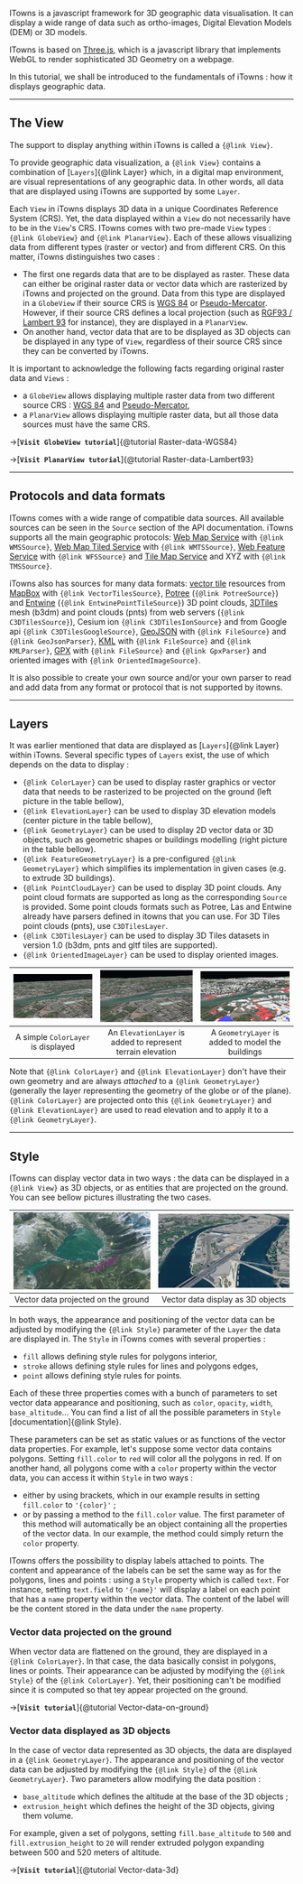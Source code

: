 ITowns is a javascript framework for 3D geographic data visualisation. 
It can display a wide range of data such as ortho-images, Digital Elevation Models (DEM) or 3D models.

ITowns is based on [Three.js](https://threejs.org/), which is a javascript library that implements WebGL to render sophisticated 3D Geometry on a webpage.

In this tutorial, we shall be introduced to the fundamentals of iTowns : how it displays geographic data.

***

## The View

The support to display anything within iTowns is called a `{@link View}`.

To provide geographic data visualization, a `{@link View}` contains a combination of [`Layers`]{@link Layer} which, in a digital map environment, are visual representations of any geographic data.
In other words, all data that are displayed using iTowns are supported by some `Layer`.

Each `View` in iTowns displays 3D data in a unique Coordinates Reference System (CRS). 
Yet, the data displayed within a `View` do not necessarily have to be in the `View`'s CRS.
ITowns comes with two pre-made `View` types : `{@link GlobeView}` and `{@link PlanarView}`.
Each of these allows visualizing data from different types (raster or vector) and from different CRS.
On this matter, iTowns distinguishes two cases : 

- The first one regards data that are to be displayed as raster. 
  These data can either be original raster data or vector data which are rasterized by iTowns and projected on the ground. 
  Data from this type are displayed in a `GlobeView` if their source CRS is [WGS 84](https://epsg.io/4326) or [Pseudo-Mercator](https://epsg.io/3857).
  However, if their source CRS defines a local projection (such as [RGF93 / Lambert 93](https://epsg.io/2154) for instance), they are displayed in a `PlanarView`.
- On another hand, vector data that are to be displayed as 3D objects can be displayed in any type of `View`, regardless of their source CRS since they can be converted by iTowns.

It is important to acknowledge the following facts regarding original raster data and `Views` :
- a `GlobeView` allows displaying multiple raster data from two different source CRS : [WGS 84](https://epsg.io/4326) and [Pseudo-Mercator](https://epsg.io/3857),
- a `PlanarView` allows displaying multiple raster data, but all those data sources must have the same CRS.

&rarr;[**`Visit GlobeView tutorial`**]{@tutorial Raster-data-WGS84}

&rarr;[**`Visit PlanarView tutorial`**]{@tutorial Raster-data-Lambert93}

***

## Protocols and data formats


ITowns comes with a wide range of compatible data sources. All available sources can be seen in the `Source` section of the
API documentation.
iTowns supports all the main geographic protocols: [Web Map Service](https://www.ogc.org/standards/wms) with `{@link WMSSource}`, 
[Web Map Tiled Service](https://www.ogc.org/standards/wmts) with `{@link WMTSSource}`, [Web Feature Service](https://www.ogc.org/standards/wfs)
with `{@link WFSSource}` and [Tile Map Service](https://wiki.osgeo.org/wiki/Tile_Map_Service_Specification) and XYZ with `{@link TMSSource}`.

iTowns also has sources for many data formats: [vector tile](https://docs.mapbox.com/help/glossary/vector-tiles/) resources from [MapBox](https://www.mapbox.com/) with `{@link VectorTilesSource}`, [Potree](https://github.com/potree/potree) (`{@link PotreeSource}`) and 
[Entwine](https://entwine.io/) (`{@link EntwinePointTileSource}`) 3D point clouds, [3DTiles](https://www.ogc.org/standards/3DTiles) 
mesh (b3dm) and point clouds (pnts) from web servers (`{@link C3DTilesSource}`), Cesium ion `{@link C3DTilesIonSource}` and from Google api `{@link C3DTilesGoogleSource}`, 
[GeoJSON](https://geojson.org/) with `{@link FileSource}` and `{@link GeoJsonParser}`, 
[KML](https://www.ogc.org/standards/kml) with `{@link FileSource}` and `{@link KMLParser}`, [GPX](https://www.topografix.com/gpx.asp)
with `{@link FileSource}` and `{@link GpxParser}` and oriented images with `{@link OrientedImageSource}`.

It is also possible to create your own source and/or your own parser to read and add data from any format or protocol that is not supported by itowns.

***

## Layers

It was earlier mentioned that data are displayed as [`Layers`]{@link Layer} within iTowns. 
Several specific types of `Layers` exist, the use of which depends on the data to display :

- `{@link ColorLayer}` can be used to display raster graphics or vector data that needs to be rasterized to be projected on the ground (left picture in the table bellow),
- `{@link ElevationLayer}` can be used to display 3D elevation models (center picture in the table bellow),
- `{@link GeometryLayer}` can be used to display 2D vector data or 3D objects, such as geometric shapes or buildings modelling (right picture in the table bellow).
- `{@link FeatureGeometryLayer}` is a pre-configured `{@link GeometryLayer}` which simplifies its implementation in given cases (e.g. to extrude 3D buildings).
- `{@link PointCloudLayer}` can be used to display 3D point clouds. Any point cloud formats are supported as long as the corresponding `Source` is provided.
Some point clouds formats such as Potree, Las and Entwine already have parsers defined in itowns that you can use. For 3D Tiles point clouds (pnts), use
`C3DTilesLayer`.
- `{@link C3DTilesLayer}` can be used to display 3D Tiles datasets in version 1.0 (b3dm, pnts and gltf tiles are supported).
- `{@link OrientedImageLayer}` can be used to display oriented images.


| ![color layer](images/Fundamentals-1.png) | ![elevation layer](images/Fundamentals-2.png) | ![geometry layer](images/Fundamentals-3.png) |
| :---: | :---: | :---: |
| A simple `ColorLayer` is displayed | An `ElevationLayer` is added to represent terrain elevation | A `GeometryLayer` is added to model the buildings |

Note that `{@link ColorLayer}` and `{@link ElevationLayer}` don't have their own geometry and are always *attached* to a `{@link GeometryLayer}` (generally the layer representing the geometry of the globe or of the plane). `{@link ColorLayer}` are projected onto this `{@link GeometryLayer}` and `{@link ElevationLayer}` are used to read elevation and to apply it to a `{@link GeometryLayer}`.

***

## Style

ITowns can display vector data in two ways : the data can be displayed in a `{@link View}` as 3D objects, or as entities that are projected on the ground.
You can see bellow pictures illustrating the two cases.

| ![flattened vector data](images/Fundamentals-4.png) | ![3d vector data](images/Fundamentals-5.png) |
| :---: | :---: |
| Vector data projected on the ground | Vector data display as 3D objects |

In both ways, the appearance and positioning of the vector data can be adjusted by modifying the `{@link Style}` parameter of the `Layer` the data are displayed in.
The `Style` in iTowns comes with several properties : 
- `fill` allows defining style rules for polygons interior,
- `stroke` allows defining style rules for lines and polygons edges,
- `point` allows defining style rules for points.

Each of these three properties comes with a bunch of parameters to set vector data appearance and positioning, such as `color`, `opacity`, `width`, `base_altitude`...
You can find a list of all the possible parameters in `Style` [documentation]{@link Style}.

These parameters can be set as static values or as functions of the vector data properties.
For example, let's suppose some vector data contains polygons.
Setting `fill.color` to `red` will color all the polygons in red.
If on another hand, all polygons come with a `color` property within the vector data, you can access it within `Style` in two ways :
- either by using brackets, which in our example results in setting `fill.color` to `'{color}'` ;
- or by passing a method to the `fill.color` value. 
  The first parameter of this method will automatically be an object containing all the properties of the vector data.
  In our example, the method could simply return the `color` property.

ITowns offers the possibility to display labels attached to points.
The content and appearance of the labels can be set the same way as for the polygons, lines and points : using a `Style` property which is called `text`.
For instance, setting `text.field` to `'{name}'` will display a label on each point that has a `name` property within the vector data.
The content of the label will be the content stored in the data under the `name` property.

### Vector data projected on the ground

When vector data are flattened on the ground, they are displayed in a `{@link ColorLayer}`. 
In that case, the data basically consist in polygons, lines or points.
Their appearance can be adjusted by modifying the `{@link Style}` of the `{@link ColorLayer}`. 
Yet, their positioning can't be modified since it is computed so that tey appear projected on the ground.

&rarr;[**`Visit tutorial`**]{@tutorial Vector-data-on-ground}

### Vector data displayed as 3D objects

In the case of vector data represented as 3D objects, the data are displayed in a `{@link GeometryLayer}`.
The appearance and positioning of the vector data can be adjusted by modifying the `{@link Style}` of the `{@link GeometryLayer}`.
Two parameters allow modifying the data position :
- `base_altitude` which defines the altitude at the base of the 3D objects ;
- `extrusion_height` which defines the height of the 3D objects, giving them volume.

For example, given a set of polygons, setting `fill.base_altitude` to `500` and `fill.extrusion_height` to `20` will render extruded polygon expanding between 500 and 520 meters of altitude.

&rarr;[**`Visit tutorial`**]{@tutorial Vector-data-3d}
